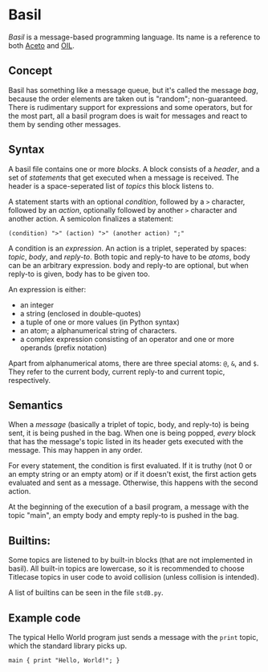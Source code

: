 # Basil

*Basil* is a message-based programming language. Its name is a reference to
both [Aceto](https://github.com/aceto/aceto) and
[OIL](https://github.com/L3viathan/OIL).

## Concept

Basil has something like a message queue, but it's called the message *bag*,
because the order elements are taken out is "random"; non-guaranteed. There is
rudimentary support for expressions and some operators, but for the most part,
all a basil program does is wait for messages and react to them by sending
other messages.

## Syntax

A basil file contains one or more *blocks*. A block consists of a *header*, and
a set of *statements* that get executed when a message is received. The header
is a space-seperated list of *topics* this block listens to.

A statement starts with an optional *condition*, followed by a `>` character,
followed by an *action*, optionally followed by another `>` character and
another action. A semicolon finalizes a statement:

    (condition) ">" (action) ">" (another action) ";"

A condition is an *expression*. An action is a triplet, seperated by spaces:
*topic*, *body*, and *reply-to*. Both topic and reply-to have to be *atoms*,
body can be an arbitrary expression. body and reply-to are optional, but when
reply-to is given, body has to be given too.

An expression is either:

- an integer
- a string (enclosed in double-quotes)
- a tuple of one or more values (in Python syntax)
- an atom; a alphanumerical string of characters.
- a complex expression consisting of an operator and one or more operands
  (prefix notation)

Apart from alphanumerical atoms, there are three special atoms: `@`, `&`, and
`$`. They refer to the current body, current reply-to and current topic,
respectively.

## Semantics

When a *message* (basically a triplet of topic, body, and reply-to) is being
sent, it is being pushed in the bag. When one is being popped, *every* block
that has the message's topic listed in its header gets executed with the
message. This may happen in any order.

For every statement, the condition is first evaluated. If it is truthy (not 0
or an empty string or an empty atom) or if it doesn't exist, the first action
gets evaluated and sent as a message. Otherwise, this happens with the second
action.

At the beginning of the execution of a basil program, a message with the topic
"main", an empty body and empty reply-to is pushed in the bag.

## Builtins:

Some topics are listened to by built-in blocks (that are not implemented in
basil). All built-in topics are lowercase, so it is recommended to choose
Titlecase topics in user code to avoid collision (unless collision is
intended).

A list of builtins can be seen in the file `stdB.py`.

## Example code

The typical Hello World program just sends a message with the `print` topic,
which the standard library picks up.

    main { print "Hello, World!"; }
